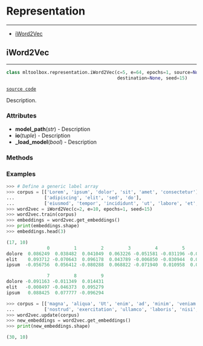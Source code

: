 # Representation
___

- [iWord2Vec](#iword2vec)


## iWord2Vec
___
```python
class mltoolbox.representation.iWord2Vec(c=5, e=64, epochs=1, source=None, 
                                         destination=None, seed=15)

```
[`source code`](./../mltoolbox/representation/iword2vec.py)

Description.

 ###  **Attributes** 
   - **model_path**(_str_) - Description
   - **io**(_tuple_) - Description
   - **_load_model**(_bool_) - Description

 ### **Methods** 
  
  
 ### **Examples** 

```python
>>> # Define a generic label array
>>> corpus = [['Lorem', 'ipsum', 'dolor', 'sit', 'amet', 'consectetur'], 
...           ['adipiscing', 'elit', 'sed', 'do'], 
...           ['eiusmod', 'tempor', 'incididunt', 'ut', 'labore', 'et', 'dolore']] 
>>> word2vec = iWord2Vec(c=2, e=10, epochs=1, seed=15)
>>> word2vec.train(corpus)
>>> embeddings = word2vec.get_embeddings()
>>> print(embeddings.shape)
>>> embeddings.head(3)

(17, 10)
               0         1         2         3         4         5         6  \
dolore  0.086249  0.038482  0.041049  0.063226 -0.051581 -0.031196 -0.059515   
elit    0.093712 -0.070643  0.096178  0.043789 -0.006850 -0.030944  0.039167   
ipsum  -0.056756  0.056412 -0.080288  0.068822 -0.071940  0.010958  0.004222   

               7         8         9  
dolore -0.091163 -0.011349  0.014431  
elit   -0.008497 -0.046373  0.095279  
ipsum   0.088425  0.077777 -0.096294  

>>> corpus = [['magna', 'aliqua', 'Ut', 'enim', 'ad', 'minim', 'veniam', 'quis'],
...           ['nostrud', 'exercitation', 'ullamco', 'laboris', 'nisi', 'ut']]
>>> word2vec.update(corpus)
>>> new_embeddings = word2vec.get_embeddings()
>>> print(new_embeddings.shape)

(30, 10)
```